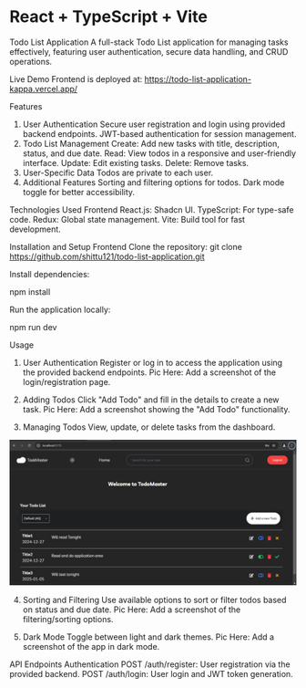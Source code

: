 # React + TypeScript + Vite

Todo List Application
A full-stack Todo List application for managing tasks effectively, featuring user authentication, secure data handling, and CRUD operations.

Live Demo
Frontend is deployed at: https://todo-list-application-kappa.vercel.app/

Features
1. User Authentication
Secure user registration and login using provided backend endpoints.
JWT-based authentication for session management.
2. Todo List Management
Create: Add new tasks with title, description, status, and due date.
Read: View todos in a responsive and user-friendly interface.
Update: Edit existing tasks.
Delete: Remove tasks.
3. User-Specific Data
Todos are private to each user.
4. Additional Features
Sorting and filtering options for todos.
Dark mode toggle for better accessibility.

Technologies Used
Frontend
React.js: Shadcn UI.
TypeScript: For type-safe code.
Redux: Global state management.
Vite: Build tool for fast development.

Installation and Setup
Frontend
Clone the repository:
git clone https://github.com/shittu121/todo-list-application.git

Install dependencies:

npm install

Run the application locally:

npm run dev


Usage
1. User Authentication
Register or log in to access the application using the provided backend endpoints.
Pic Here: Add a screenshot of the login/registration page.

2. Adding Todos
Click "Add Todo" and fill in the details to create a new task.
Pic Here: Add a screenshot showing the "Add Todo" functionality.

3. Managing Todos
View, update, or delete tasks from the dashboard.

![alt Todo Dashboard](image.png)


4. Sorting and Filtering
Use available options to sort or filter todos based on status and due date.
Pic Here: Add a screenshot of the filtering/sorting options.

5. Dark Mode
Toggle between light and dark themes.
Pic Here: Add a screenshot of the app in dark mode.

API Endpoints
Authentication
POST /auth/register: User registration via the provided backend.
POST /auth/login: User login and JWT token generation.
